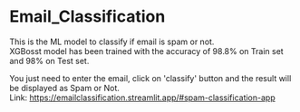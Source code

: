 # Email_Classification
This is the ML model to classify if email is spam or not.<br>
XGBosst model has been trained with the accuracy of 98.8% on Train set and 98% on Test set.

You just need to enter the email, click on 'classify' button and the result will be displayed as Spam or Not.<br>
Link: https://emailclassification.streamlit.app/#spam-classification-app
